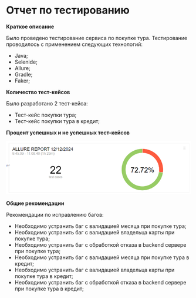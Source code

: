# Отчет по тестированию

**Краткое описание**

Было проведено тестирование сервиса по покупке тура. Тестирование проводилось
с применением следующих технологий: 
- Java;
- Selenide;
- Allure;
- Gradle;
- Faker;

**Количество тест-кейсов**

Было разработано 2 тест-кейса:
- Тест-кейс покупки тура;
- Тест-кейс покупки тура в кредит;

**Процент успешных и не успешных тест-кейсов**

![img.png](img.png)


**Общие рекомендации**

Рекомендации по исправлению багов:
- Необходимо устранить баг с валидацией месяца при покупке тура;
- Необходимо устранить баг с валидацией владельца карты при покупке тура;
- Необходимо устранить баг с обработкой отказа в backend сервере при покупке тура;
- Необходимо устранить баг с валидацией месяца при покупке тура в кредит;
- Необходимо устранить баг с валидацией владельца карты при покупке тура в кредит;
- Необходимо устранить баг с обработкой отказа в backend сервере при покупке тура в кредит;